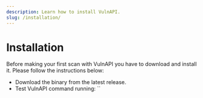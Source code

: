 ```yaml
---
description: Learn how to install VulnAPI.
slug: /installation/
---
```


# Installation

Before making your first scan with VulnAPI you have to download and install it. Please follow the instructions below:

- Download the binary from the latest release.
- Test VulnAPI command running: ``

